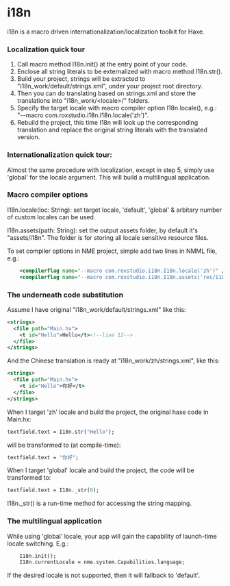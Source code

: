 i18n
====

i18n is a macro driven internationalization/localization toolkit for Haxe.

### Localization quick tour

1. Call macro method I18n.init() at the entry point of your code.
2. Enclose all string literals to be externalized with macro method I18n.str(). 
3. Build your project, strings will be extracted to "i18n_work/default/strings.xml", under your project root directory.
4. Then you can do translating based on strings.xml and store the translations into "i18n_work/&lt;locale&gt;/" folders.
5. Specify the target locale with macro compiler option I18n.locale(), e.g.: "--macro com.roxstudio.i18n.I18n.locale('zh')".
6. Rebuild the project, this time I18n will look up the corresponding translation and replace the original string literals with the translated version.

### Internationalization quick tour:

Almost the same procedure with localization, except in step 5, simply use 'global' for the locale argument. This will build a multilingual application.

### Macro compiler options

I18n.locale(loc: String): set target locale, 'default', 'global' & arbitary number of custom locales can be used.

I18n.assets(path: String): set the output assets folder, by default it's "assets/i18n". The folder is for storing all locale sensitive resource files.

To set compiler options in NME project, simple add two lines in NMML file, e.g.:
```xml
    <compilerflag name="--macro com.roxstudio.i18n.I18n.locale('zh')" />
    <compilerflag name="--macro com.roxstudio.i18n.I18n.assets('res/i18n')" />
```

### The underneath code substitution

Assume I have original "i18n_work/default/strings.xml" like this:
```xml
<strings>
  <file path="Main.hx">
    <t id="Hello">Hello</t><!--line 12-->
  </file>
</strings>
```
And the Chinese translation is ready at "i18n_work/zh/strings.xml", like this:
```xml
<strings>
  <file path="Main.hx">
    <t id="Hello">你好</t>
  </file>
</strings>
```

When I target 'zh' locale and build the project, the original haxe code in Main.hx:
```haxe
textfield.text = I18n.str("Hello");
```
will be transformed to (at compile-time):
```haxe
textfield.text = "你好";
```
When I target 'global' locale and build the project, the code will be transformed to:
```haxe
textfield.text = I18n._str(0);
```
I18n._str() is a run-time method for accessing the string mapping.

### The multilingual application

While using 'global' locale, your app will gain the capability of launch-time locale switching. E.g.:
```haxe
    I18n.init();
    I18n.currentLocale = nme.system.Capabilities.language;
```
If the desired locale is not supported, then it will fallback to 'default'.

